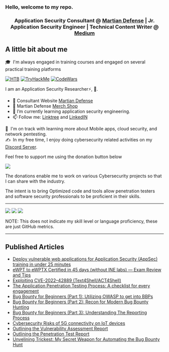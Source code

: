 ### Hello, welcome to my repo.


<h3 align="center">Application Security Consultant @ <a href='https://martiandefense.llc'>Martian Defense</a> | Jr. Application Security Engineer | Technical Content Writer @ <a href='https://martian1337.medium.com'> Medium</a></h3>

## A little bit about me

🎓 &nbsp;I'm always engaged in training courses and engaged on several practical training platforms

[![HTB](https://www.hackthebox.eu/badge/image/273994)](https://app.hackthebox.com/profile/273994)
[![TryHackMe](https://tryhackme-badges.s3.amazonaws.com/Martian1337.png)](https://tryhackme.com/p/Martian1337)
[![CodeWars](https://www.codewars.com/users/Martian1337/badges/large)](https://www.codewars.com/users/Martian1337)


I am an Application Security Researcher⚡, 🤗.

- 💟 Consultant Website [Martian Defense](https://martiandefense.llc/)
- 🔭 Martian Defense [Merch Shop](https://shop.martiandefense.llc/)
- 🌱 I’m currently learning application security engineering.
- 📫 Follow me: [Linktree](https://linktr.ee/martian1337) and [LinkedIN](https://www.linkedin.com/in/dion-rupert-jr?trk=profile-badge)


🌱 &nbsp;I'm on track with learning more about Mobile apps, cloud security, and network pentesting.\
✍️ &nbsp;In my free time, I enjoy doing cybersecurity related activities on my [Discord Server](https://discord.com/servers/martian-defense-cyber-team-cybersecurity-966495228385198150).

Feel free to support me using the donation button below

<a target="_blank" href="https://donorbox.org/martian-defense"><img src="https://donorbox.org/images/png-donate/button-medium-blue.png" /></a>


The donations enable me to work on various Cybersecurity projects so that I can share with the industry.

The intent is to bring Optimized code and tools allow penetration testers and software security professionals to be proficient in their skills.

---

![](http://github-profile-summary-cards.vercel.app/api/cards/profile-details?username=martian1337&theme=zenburn)
![](http://github-profile-summary-cards.vercel.app/api/cards/repos-per-language?username=martian1337&theme=zenburn)
![](http://github-profile-summary-cards.vercel.app/api/cards/productive-time?username=martian1337&theme=zenburn&utcOffset=8)

NOTE: This does not indicate my skill level or language proficiency, these are just GitHub metrics.

---

## Published Articles

<!-- Article-List:START -->
- [Deploy vulnerable web applications for Application Security (AppSec) training in under 25 minutes](https://systemweakness.com/deploy-vulnerable-web-applications-for-application-security-appsec-training-in-under-30-minutes-1554585ccd74)
- [eWPT to eWPTX Certified in 45 days (without INE labs) — Exam Review and Tips](https://systemweakness.com/ewpt-to-ewptx-certified-in-45-days-without-ine-labs-22d4e64da57b)
- [Exploiting CVE-2022–42889 (Text4Shell/ACT4Shell)](https://systemweakness.com/walkthrough-of-exploiting-cve-2022-42889-text4shell-act4shell-558b37fbc273)
- [The Application Penetration Testing Process: A checklist for every engagement](https://systemweakness.com/the-application-penetration-testing-process-a-checklist-for-every-engagement-d89e9f4dfd9c)
- [Bug Bounty for Beginners (Part 1): Utilizing OWASP to get into BBPs](https://read.martiandefense.llc/bug-bounty-for-beginners-part-1-utilizing-owasp-to-get-into-bbps-ceda80e75434)
- [Bug Bounty for Beginners (Part 2): Recon for Modern Bug Bounty Hunting](https://read.martiandefense.llc/bug-bounty-for-beginners-part-2-recon-for-modern-bug-bounty-hunting-fdd40a6289a4)
- [Bug Bounty for Beginners (Part 3): Understanding The Reporting Process](https://read.martiandefense.llc/bug-bounty-for-beginners-part-3-understanding-the-reporting-process-b5e96d76e878)
- [Cybersecurity Risks of 5G connectivity on IoT devices](https://read.martiandefense.llc/cybersecurity-risks-of-5g-connectivity-on-iot-devices-4ca4e70863cd)
- [Outlining the Vulnerability Assessment Report](https://medium.com/martian-defense/outlining-the-vulnerability-assessment-report-da3d6ed93863)
- [Outlining the Penetration Test Report](https://medium.com/martian-defense/outlining-the-penetration-test-report-9078f7539e1b)
- [Unvelining Trickest: My Secret Weapon for Automating the Bug Bounty Hunt](https://read.martiandefense.llc/unveiling-trickest-my-secret-weapon-for-automating-the-bug-bounty-hunt-80e274863244)

<!-- Article-List:END -->
